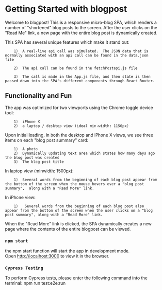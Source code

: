 # Getting Started with blogpost

Welcome to blogpost!  This is a responsive micro-blog SPA, which renders a number of "shortened" blog posts to the screen.  After the user clicks on the "Read Me" link, a new page with the entire blog post is dynamically created.


This SPA has several unique features which make it stand out:

        1)  A real-live api call was simulated.  The JSON data that is normally associated with an api call can be found in the data.json file

        2)  The api call can be found in the fetchPostapi.js file

        3)  The call is made in the App.js file, and then state is then passed down into the SPA's different components through React Router.

## Functionality and Fun

The app was optimized for two viewports using the Chrome toggle device tool:  

        1)  iPhone X
        2)  a laptop / desktop view (ideal min-width: 1150px)

Upon initial loading, in both the desktop and iPhone X views, we see three items on each "blog post summary" card:

        1)  A photo
        2)  Dynamically updating text area which states how many days ago the blog post was created
        3)  The blog post title

In laptop view (minwidth: 1500px):

        1)  Several words from the beginning of each blog post appear from the bottom of the screen when the mouse hovers over a "blog post summary",  along with a "Read More" link.

In iPhone view:

        1)   Several words from the beginning of each blog post also appear from the bottom of the screen when the user clicks on a "blog post summary", along with a "Read More" link.

When the "Read More" link is clicked, the SPA dynamically creates a new page where the contents of the entire blogpost can be viewed.

### `npm start`

the npm start function will start the app in development mode.\
Open [http://localhost:3000](http://localhost:3000) to view it in the browser.

### `Cypress Testing`

To perform Cypress tests, please enter the following command into the terminal: npm run test:e2e:run